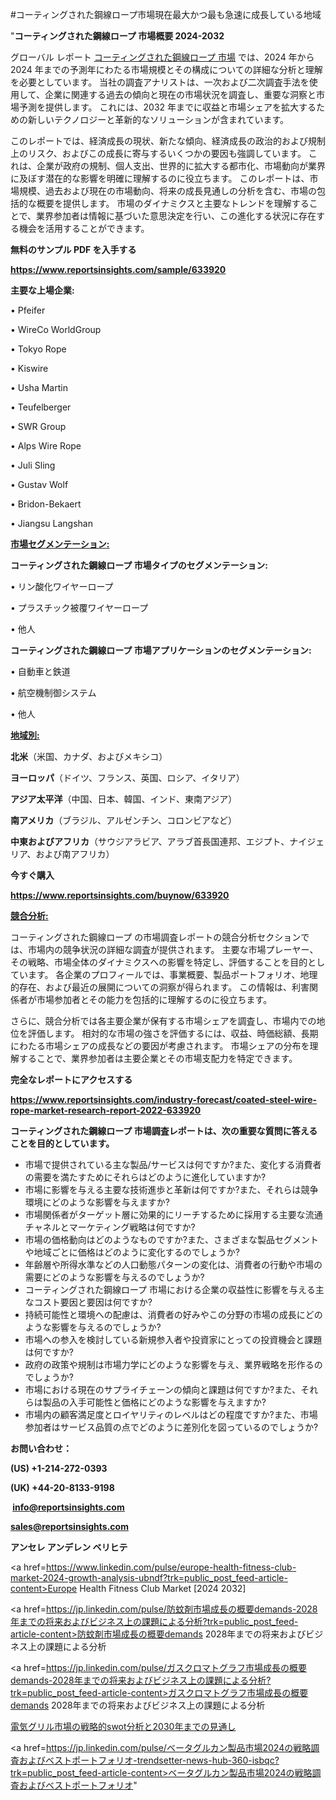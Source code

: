 #コーティングされた鋼線ロープ市場現在最大かつ最も急速に成長している地域

"<strong>コーティングされた鋼線ロープ 市場概要 2024-2032</strong>

グローバル レポート <a href=https://www.reportsinsights.com/sample/633920>コーティングされた鋼線ロープ 市場</a> では、2024 年から 2024 年までの予測年にわたる市場規模とその構成についての詳細な分析と理解を必要としています。 当社の調査アナリストは、一次および二次調査手法を使用して、企業に関連する過去の傾向と現在の市場状況を調査し、重要な洞察と市場予測を提供します。 これには、2032 年までに収益と市場シェアを拡大​​するための新しいテクノロジーと革新的なソリューションが含まれています。

このレポートでは、経済成長の現状、新たな傾向、経済成長の政治的および規制上のリスク、およびこの成長に寄与するいくつかの要因も強調しています。 これは、企業が政府の規制、個人支出、世界的に拡大する都市化、市場動向が業界に及ぼす潜在的な影響を明確に理解するのに役立ちます。 このレポートは、市場規模、過去および現在の市場動向、将来の成長見通しの分析を含む、市場の包括的な概要を提供します。 市場のダイナミクスと主要なトレンドを理解することで、業界参加者は情報に基づいた意思決定を行い、この進化する状況に存在する機会を活用することができます。

<strong><b>無料のサンプル PDF を入手する</b></strong>

<a href=https://www.reportsinsights.com/sample/633920><strong><u>https://www.reportsinsights.com/sample/633920</u></strong></a>

<strong>主要な上場企業:</strong>

• Pfeifer

• WireCo WorldGroup

• Tokyo Rope

• Kiswire

• Usha Martin

• Teufelberger

• SWR Group

• Alps Wire Rope

• Juli Sling

• Gustav Wolf

• Bridon-Bekaert

• Jiangsu Langshan

<strong><u>市場セグメンテーション</u></strong><strong><u>:</u></strong>

<strong>コーティングされた鋼線ロープ 市場タイプのセグメンテーション:</strong>

• リン酸化ワイヤーロープ

• プラスチック被覆ワイヤーロープ

• 他人

<strong>コーティングされた鋼線ロープ 市場アプリケーションのセグメンテーション:</strong>

• 自動車と鉄道

• 航空機制御システム

• 他人

<strong><u>地域別</u></strong><strong><u>:</u></strong>

<strong>北米</strong>（米国、カナダ、およびメキシコ）

<strong>ヨーロッパ</strong>（ドイツ、フランス、英国、ロシア、イタリア）

<strong>アジア太平洋</strong>（中国、日本、韓国、インド、東南アジア）

<strong>南アメリカ</strong>（ブラジル、アルゼンチン、コロンビアなど）

<strong>中東およびアフリカ</strong>（サウジアラビア、アラブ首長国連邦、エジプト、ナイジェリア、および南アフリカ）

<strong>今すぐ購入</strong>

<a href=https://www.reportsinsights.com/buynow/633920><strong><u>https://www.reportsinsights.com/buynow/633920</u></strong></a>

<strong><u>競合分析:</u></strong>

コーティングされた鋼線ロープ の市場調査レポートの競合分析セクションでは、市場内の競争状況の詳細な調査が提供されます。 主要な市場プレーヤー、その戦略、市場全体のダイナミクスへの影響を特定し、評価することを目的としています。 各企業のプロフィールでは、事業概要、製品ポートフォリオ、地理的存在、および最近の展開についての洞察が得られます。 この情報は、利害関係者が市場参加者とその能力を包括的に理解するのに役立ちます。

さらに、競合分析では各主要企業が保有する市場シェアを調査し、市場内での地位を評価します。 相対的な市場の強さを評価するには、収益、時価総額、長期にわたる市場シェアの成長などの要因が考慮されます。 市場シェアの分布を理解することで、業界参加者は主要企業とその市場支配力を特定できます。

<strong>完全なレポートにアクセスする</strong>

<a href=https://www.reportsinsights.com/industry-forecast/coated-steel-wire-rope-market-research-report-2022-633920><strong><u><b>https://www.reportsinsights.com/industry-forecast/coated-steel-wire-rope-market-research-report-2022-633920</b></u></strong></a>

<strong><b>コーティングされた鋼線ロープ 市場調査レポートは、次の重要な質問に答えることを目的としています。</b></strong>
<ul>
  <li>市場で提供されている主な製品/サービスは何ですか?また、変化する消費者の需要を満たすためにそれらはどのように進化していますか?</li>
  <li>市場に影響を与える主要な技術進歩と革新は何ですか?また、それらは競争環境にどのような影響を与えますか?</li>
  <li>市場関係者がターゲット層に効果的にリーチするために採用する主要な流通チャネルとマーケティング戦略は何ですか?</li>
  <li>市場の価格動向はどのようなものですか?また、さまざまな製品セグメントや地域ごとに価格はどのように変化するのでしょうか?</li>
  <li>年齢層や所得水準などの人口動態パターンの変化は、消費者の行動や市場の需要にどのような影響を与えるのでしょうか?</li>
  <li>コーティングされた鋼線ロープ 市場における企業の収益性に影響を与える主なコスト要因と要因は何ですか?</li>
  <li>持続可能性と環境への配慮は、消費者の好みやこの分野の市場の成長にどのような影響を与えるのでしょうか?</li>
  <li>市場への参入を検討している新規参入者や投資家にとっての投資機会と課題は何ですか?</li>
  <li>政府の政策や規制は市場力学にどのような影響を与え、業界戦略を形作るのでしょうか?</li>
  <li>市場における現在のサプライチェーンの傾向と課題は何ですか?また、それらは製品の入手可能性と価格にどのような影響を与えますか?</li>
  <li>市場内の顧客満足度とロイヤリティのレベルはどの程度ですか?また、市場参加者はサービス品質の点でどのように差別化を図っているのでしょうか?</li>
</ul>
<strong>お問い合わせ：</strong>

<strong>(US) +1-214-272-0393</strong>

<strong>(UK) +44-20-8133-9198</strong>

<strong> </strong><a href=info@reportsinsights.com><strong><u>info@reportsinsights.com</u></strong></a>

<a href=sales@reportsinsights.com><strong><u>sales@reportsinsights.com</u></strong></a>

<strong>アンセレ アンデレン ベリヒテ</strong>

<a href=https://www.linkedin.com/pulse/europe-health-fitness-club-market-2024-growth-analysis-ubndf?trk=public_post_feed-article-content>Europe Health Fitness Club Market [2024 2032]</a>

<a href=https://jp.linkedin.com/pulse/防蚊剤市場成長の概要demands-2028年までの将来およびビジネス上の課題による分析?trk=public_post_feed-article-content>防蚊剤市場成長の概要demands 2028年までの将来およびビジネス上の課題による分析</a>

<a href=https://jp.linkedin.com/pulse/ガスクロマトグラフ市場成長の概要demands-2028年までの将来およびビジネス上の課題による分析?trk=public_post_feed-article-content>ガスクロマトグラフ市場成長の概要demands 2028年までの将来およびビジネス上の課題による分析</a>

<a href=https://www.linkedin.com/pulse/電気グリル市場の戦略的swot分析と2030年までの見通し-healthscope-news-245-roglf/>電気グリル市場の戦略的swot分析と2030年までの見通し</a>

<a href=https://jp.linkedin.com/pulse/ベータグルカン製品市場2024の戦略調査およびベストポートフォリオ-trendsetter-news-hub-360-isbqc?trk=public_post_feed-article-content>ベータグルカン製品市場2024の戦略調査およびベストポートフォリオ</a>"
